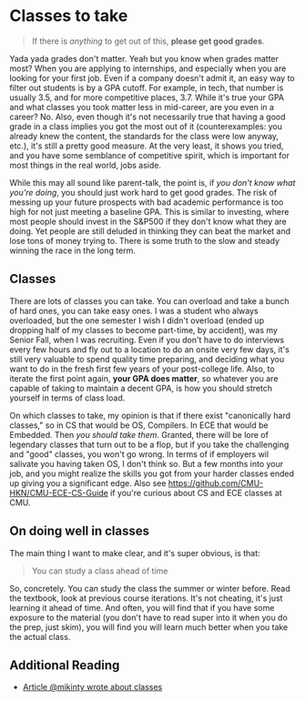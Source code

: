 # Classes to take

> If there is _anything_ to get out of this, **please get good grades**.

Yada yada grades don't matter. Yeah but you know when grades matter most? When you are applying to internships, and especially when you are looking for your first job.
Even if a company doesn't admit it, an easy way to filter out students is by a GPA cutoff. For example, in tech, that number is usually 3.5, and for more competitive places, 3.7.
While it's true your GPA and what classes you took matter less in mid-career, are you even in a career? No.
Also, even though it's not necessarily true that having a good grade in a class implies you got the most out of it (counterexamples: you already knew the content, the standards for the class were low anyway, etc.), it's still a pretty good measure.
At the very least, it shows you tried, and you have some semblance of competitive spirit, which is important for most things in the real world, jobs aside.

While this may all sound like parent-talk, the point is, if _you don't know what you're doing_, you should just work hard to get good grades. The risk of messing up your future prospects with bad academic performance is too high for not just meeting a baseline GPA. This is similar to investing, where most people should invest in the S&P500 if they don't know what they are doing. Yet people are still deluded in thinking they can beat the market and lose tons of money trying to. There is some truth to the slow and steady winning the race in the long term.

## Classes

There are lots of classes you can take. You can overload and take a bunch of hard ones, you can take easy ones. I was a student who always overloaded, but the one semester I wish I didn't overload (ended up dropping half of my classes to become part-time, by accident), was my Senior Fall, when I was recruiting. Even if you don't have to do interviews every few hours and fly out to a location to do an onsite very few days, it's still very valuable to spend quality time preparing, and deciding what you want to do in the fresh first few years of your post-college life. Also, to iterate the first point again, **your GPA does matter**, so whatever you are capable of taking to maintain a decent GPA, is how you should stretch yourself in terms of class load.

On which classes to take, my opinion is that if there exist "canonically hard classes," so in CS that would be OS, Compilers. In ECE that would be Embedded. Then _you should take them_. Granted, there will be lore of legendary classes that turn out to be a flop, but if you take the challenging and "good" classes, you won't go wrong. In terms of if employers wil salivate you having taken OS, I don't think so. But a few months into your job, and you might realize the skills you got from your harder classes ended up giving you a significant edge. Also see https://github.com/CMU-HKN/CMU-ECE-CS-Guide if you're curious about CS and ECE classes at CMU.

## On doing well in classes

The main thing I want to make clear, and it's super obvious, is that:

> You can study a class ahead of time

So, concretely. You can study the class the summer or winter before. Read the textbook, look at previous course iterations. It's not cheating, it's just learning it ahead of time. And often, you will find that if you have some exposure to the material (you don't have to read super into it when you do the prep, just skim), you will find you will learn much better when you take the actual class.

## Additional Reading

- [Article @mikinty wrote about classes](https://github.com/mikinty/advice/blob/main/incoming_college.md)
